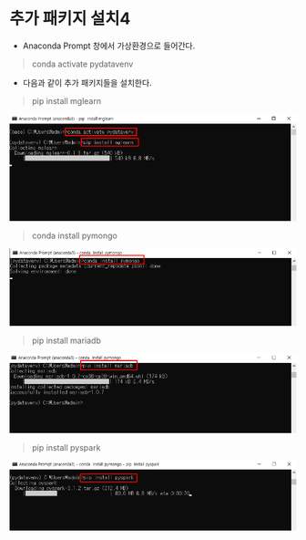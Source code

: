 # 추가 패키지 설치4

- Anaconda Prompt 창에서 가상환경으로 들어간다.

> conda activate pydatavenv

- 다음과 같이 추가 패키지들을 설치한다.

> pip install mglearn

![image-20211013092057829](md-images/image-20211013092057829.png)



> conda install pymongo

![image-20211013092100335](md-images/image-20211013092100335.png)



> pip install mariadb

![image-20211013092103996](md-images/image-20211013092103996.png)



> pip install pyspark

![image-20211013092107459](md-images/image-20211013092107459.png)

